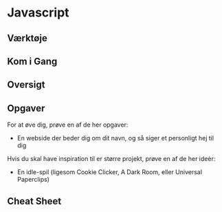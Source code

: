 # Javascript

## Værktøje

## Kom i Gang

## Oversigt

## Opgaver

For at øve dig, prøve en af de her opgaver:

* En webside der beder dig om dit navn, og så siger et personligt hej til dig

Hvis du skal have inspiration til er større projekt, prøve en af de her ideèr:

* En idle-spil (ligesom Cookie Clicker, A Dark Room, eller Universal Paperclips)

## Cheat Sheet